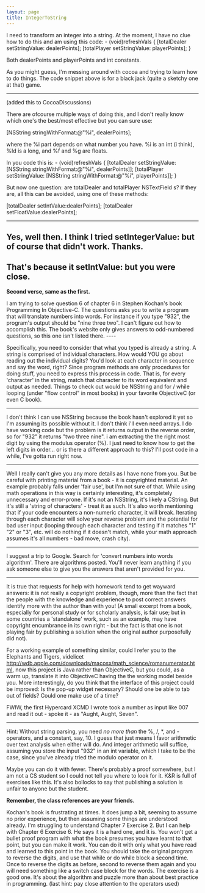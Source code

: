 ```yaml
---
layout: page
title: IntegerToString
---
```




I need to transform an integer into a string. At the moment, I have no clue how to do this and am using this code:
    - (void)refreshVals
{
    [totalDealer setStringValue: dealerPoints];
    [totalPlayer setStringValue: playerPoints];
}

Both dealerPoints and playerPoints and int constants.

As you might guess, I'm messing around with cocoa and trying to learn how to do things. The code snippet above is for a black jack (quite a sketchy one at that) game. 

----
(added this to CocoaDiscussions)

There are ofcourse multiple ways of doing this, and I don't really know which one's the best/most effective but you can sure use:
    
[NSString stringWithFormat:@"%i", dealerPoints];

where the %i part depends on what number you have. %i is an int (i think), %ld is a long, and %f and %g are floats.

In you code this is:
    - (void)refreshVals
{
    [totalDealer setStringValue: [NSString stringWithFormat:@"%i", dealerPoints]];
    [totalPlayer setStringValue: [NSString stringWithFormat:@"%i", playerPoints]];
}


But now one question: are totalDealer and totalPlayer NSTextField s? If they are, all this can be avoided, using one of these methods:
    
[totalDealer setIntValue:dealerPoints];
[totalDealer setFloatValue:dealerPoints];

----
Yes, well then. I think I tried setIntegerValue: but of course that didn't work. Thanks.
----
That's because it setIntValue: but you were close.
----

**Second verse, same as the first.**

I am trying to solve question 6 of chapter 6 in Stephen Kochan's book Programming In Objective-C. The questions asks you to write a program that will translate numbers into words. For instance if you type "932", the program's output should be "nine three two". I can't figure out how to accomplish this. The book's website only gives answers to odd-numbered questions, so this one isn't listed there. ----

Specifically, you need to consider that what you typed is already a string. A string is comprised of individual characters. How would YOU go about reading out the individual digits? You'd look at each character in sequence and say the word, right? Since program methods are only procedures for doing stuff, you need to express this process in code. That is, for every  'character' in the string, match that character to its word equivalent and output as needed. Things to check out would be NSString and for / while looping (under "flow control" in most books) in your favorite ObjectiveC (or even C book). 

----

I don't think I can use NSString because the book hasn't explored it yet so I'm assuming its possible without it. I don't think i'll even need arrays. I do have working code but the problem is it returns output in the reverse order, so for "932" it returns "two three nine". i am extracting the the right most digit by using the modulus operator (%). I just need to know how to get the left digits in order... or is there a different approach to this? I'll post code in a while, I've gotta run right now.

----

Well I really can't give you any more details as I have none from you. But be careful with printing material from a book - it is copyrighted material. An example probably falls under 'fair use', but I'm not sure of that. While using math operations in this way is certainly interesting, it's completely unnecessary and error-prone. If it's not an NSString, it's likely a CString. But it's still a 'string of characters' - treat it as such. It's also worth mentioning that if your code encounters a non-numeric character, it will break. Iterating through each character will solve your reverse problem and the potential for bad user input (looping through each character and testing if it matches "1" "2" or "3", etc. will do nothing if it doesn't match, while your math approach assumes it's all numbers - bad move, crash city).

----

I suggest a trip to Google. Search for 'convert numbers into words algorithm'. There are algorithms posted. You'll never learn anything if you ask someone else to give you the answers that aren't provided for you.

----

It is true that requests for help with homework tend to get wayward answers: it is not really a copyright problem, though, more than the fact that the people with the knowledge and experience to post correct answers identify more with the author than with you! (A small excerpt from a book, especially for personal study or for scholarly analysis, is fair use; but in some countries a 'standalone' work, such as an example, may have copyright encumbrance in its own right - but the fact is that one is not playing fair by publishing a solution when the original author purposefully did not).

For a working example of something similar, could I refer you to the Elephants and Tigers, videlicet http://wdb.apple.com/downloads/macosx/math_science/romanumerator.html, now this project is Java rather than ObjectiveC, but you could, as a warm up, translate it into ObjectiveC having the the working model beside you. More interestingly, do you think that the interface of this project could be improved: Is the pop-up widget necessary? Should one be able to tab out of fields? Could one make use of a time?

FWIW, the first Hypercard XCMD I wrote took a number as input like 007 and read it out - spoke it - as "Aught, Aught, Seven".

----

Hint: Without string parsing, you need *no more than* the  %, /, *, and - operators, and a constant, say, 10. I guess that just means I favor arithmetic over text analysis when either will do. And integer arithmetic will suffice, assuming you store the input "932" in an     int variable, which I take to be the case, since you've already tried the modulo operator on it. 

Maybe you can do it with fewer. There's probably a proof somewhere, but I am not a CS student so I could not tell you where to look for it. K&R is full of exercises like this. It's also bollocks to say that publishing a solution is unfair to anyone but the student.

**Remember, the class references are your friends.**

Kochan's book is frustrating at times. It does jump a bit, seeming to assume no prior experience, but then assuming some things are understood already. I'm struggling to understand Chapter 7 Exercise 2.
But I can help with Chapter 6 Exercise 6.
He says it is a hard one, and it is. You won't get a bullet proof program with what the book presumes you have learnt to that point, but you can make it work. You can do it with only what you have read and learned to this point in the book. You should take the original program to reverse the digits, and use that while or do while block a second time.
Once to reverse the digits as before, second to reverse them again and you will need something like a switch case block for the words. The exercise is a good one. It's about the algorithm and puzzle more than about best practice in programming.
(last hint: pay close attention to the operators used)

